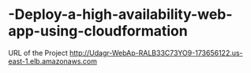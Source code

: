# -Deploy-a-high-availability-web-app-using-cloudformation
URL of the Project
http://Udagr-WebAp-RALB33C73YO9-173656122.us-east-1.elb.amazonaws.com
